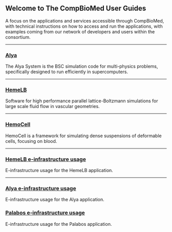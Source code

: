 ## Welcome to The CompBioMed User Guides

A focus on the applications and services accessible through CompBioMed, with technical instructions on how to access and run the applications, with examples coming from our network of developers and users within the consortium.

---

### [Alya](./applications/Alya/Alya.md)
The Alya System is the BSC simulation code for multi-physics problems, specifically designed to run efficiently in supercomputers. 

---

### [HemeLB](./applications/HemeLB/HemeLB.md)
Software for high performance parallel lattice-Boltzmann simulations for large scale fluid flow in vascular geometries.

---

### [HemoCell](./applications/HemoCell/HemoCell.md)
HemoCell is a framework for simulating dense suspensions of deformable cells, focusing on blood. 

---

### [HemeLB e-infrastructure usage](./applications/HemeLB/HemeLB_einf.md)
E-infrastructure usage for the HemeLB application.

---

### [Alya e-infrastructure usage](./applications/Alya/Alya_einf.md)
E-infrastructure usage for the Alya application.

### [Palabos e-infrastructure usage](./applications/Palabos/Palabos_einf.md)
E-infrastructure usage for the Palabos application.
